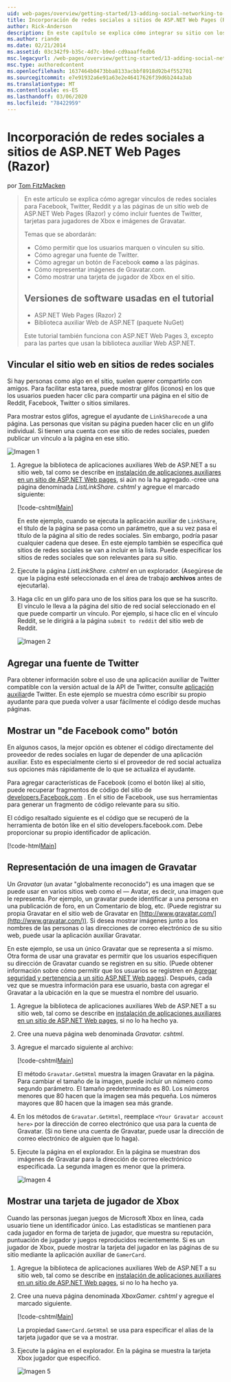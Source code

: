 ```yaml
---
uid: web-pages/overview/getting-started/13-adding-social-networking-to-your-web-site
title: Incorporación de redes sociales a sitios de ASP.NET Web Pages (Razor) | Microsoft Docs
author: Rick-Anderson
description: En este capítulo se explica cómo integrar su sitio con los servicios de redes sociales. En este capítulo, aprenderá a permitir que los usuarios marquen o vinculen su sitio Web...
ms.author: riande
ms.date: 02/21/2014
ms.assetid: 03c342f9-b35c-4d7c-b9ed-cd9aaaffedb6
msc.legacyurl: /web-pages/overview/getting-started/13-adding-social-networking-to-your-web-site
msc.type: authoredcontent
ms.openlocfilehash: 1637464b0473bba8133acbbf8918d92b4f552701
ms.sourcegitcommit: e7e91932a6e91a63e2e46417626f39d6b244a3ab
ms.translationtype: MT
ms.contentlocale: es-ES
ms.lasthandoff: 03/06/2020
ms.locfileid: "78422959"
---
```

# <a name="adding-social-networking-to-aspnet-web-pages-razor-sites"></a>Incorporación de redes sociales a sitios de ASP.NET Web Pages (Razor)

por [Tom FitzMacken](https://github.com/tfitzmac)

> En este artículo se explica cómo agregar vínculos de redes sociales para Facebook, Twitter, Reddit y a las páginas de un sitio web de ASP.NET Web Pages (Razor) y cómo incluir fuentes de Twitter, tarjetas para jugadores de Xbox e imágenes de Gravatar.
> 
> Temas que se abordarán:
> 
> - Cómo permitir que los usuarios marquen o vinculen su sitio.
> - Cómo agregar una fuente de Twitter.
> - Cómo agregar un botón de Facebook **como** a las páginas.
> - Cómo representar imágenes de Gravatar.com.
> - Cómo mostrar una tarjeta de jugador de Xbox en el sitio.
>   
> 
> ## <a name="software-versions-used-in-the-tutorial"></a>Versiones de software usadas en el tutorial
> 
> 
> - ASP.NET Web Pages (Razor) 2
> - Biblioteca auxiliar Web de ASP.NET (paquete NuGet)
>   
> 
> Este tutorial también funciona con ASP.NET Web Pages 3, excepto para las partes que usan la biblioteca auxiliar Web ASP.NET.

<a id="Linking_Your_Website"></a>
## <a name="linking-your-website-on-social-networking-sites"></a>Vincular el sitio web en sitios de redes sociales

Si hay personas como algo en el sitio, suelen querer compartirlo con amigos. Para facilitar esta tarea, puede mostrar glifos (iconos) en los que los usuarios pueden hacer clic para compartir una página en el sitio de Reddit, Facebook, Twitter o sitios similares.

Para mostrar estos glifos, agregue el ayudante de `LinkSharecode` a una página. Las personas que visitan su página pueden hacer clic en un glifo individual. Si tienen una cuenta con ese sitio de redes sociales, pueden publicar un vínculo a la página en ese sitio.

![Imagen 1](13-adding-social-networking-to-your-web-site/_static/image1.jpg)

1. Agregue la biblioteca de aplicaciones auxiliares Web de ASP.NET a su sitio web, tal como se describe en [instalación de aplicaciones auxiliares en un sitio de ASP.NET Web pages](https://go.microsoft.com/fwlink/?LinkId=252372), si aún no la ha agregado.-cree una página denominada *ListLinkShare. cshtml* y agregue el marcado siguiente:

    [!code-cshtml[Main](13-adding-social-networking-to-your-web-site/samples/sample1.cshtml)]

    En este ejemplo, cuando se ejecuta la aplicación auxiliar de `LinkShare`, el título de la página se pasa como un parámetro, que a su vez pasa el título de la página al sitio de redes sociales. Sin embargo, podría pasar cualquier cadena que desee. En este ejemplo también se especifica qué sitios de redes sociales se van a incluir en la lista. Puede especificar los sitios de redes sociales que son relevantes para su sitio.
2. Ejecute la página *ListLinkShare. cshtml* en un explorador. (Asegúrese de que la página esté seleccionada en el área de trabajo **archivos** antes de ejecutarla).
3. Haga clic en un glifo para uno de los sitios para los que se ha suscrito. El vínculo le lleva a la página del sitio de red social seleccionado en el que puede compartir un vínculo. Por ejemplo, si hace clic en el vínculo Reddit, se le dirigirá a la página `submit to reddit` del sitio web de Reddit.

     ![Imagen 2](13-adding-social-networking-to-your-web-site/_static/image2.jpg)

<a id="Adding_a_Twitter_Feed"></a>
## <a name="adding-a-twitter-feed"></a>Agregar una fuente de Twitter

Para obtener información sobre el uso de una aplicación auxiliar de Twitter compatible con la versión actual de la API de Twitter, consulte [aplicación auxiliar](../ui-layouts-and-themes/twitter-helper.md)de Twitter. En este ejemplo se muestra cómo escribir su propio ayudante para que pueda volver a usar fácilmente el código desde muchas páginas.

<a id="Displaying_a_Facebook_Button"></a>
## <a name="displaying-a-facebook-quotlikequot-button"></a>Mostrar un &quot;de Facebook como&quot; botón

En algunos casos, la mejor opción es obtener el código directamente del proveedor de redes sociales en lugar de depender de una aplicación auxiliar. Esto es especialmente cierto si el proveedor de red social actualiza sus opciones más rápidamente de lo que se actualiza el ayudante.

Para agregar características de Facebook (como el botón like) al sitio, puede recuperar fragmentos de código del sitio de [developers.Facebook.com](https://developers.facebook.com/) . En el sitio de Facebook, use sus herramientas para generar un fragmento de código relevante para su sitio.

El código resaltado siguiente es el código que se recuperó de la herramienta de botón like en el sitio developers.facebook.com. Debe proporcionar su propio identificador de aplicación.

[!code-html[Main](13-adding-social-networking-to-your-web-site/samples/sample2.html?highlight=7-14,16-17)]

<a id="Rendering_a_Gravatar_Image"></a>
## <a name="rendering-a-gravatar-image"></a>Representación de una imagen de Gravatar

Un *Gravatar* (un avatar &quot;globalmente reconocido&quot;) es una imagen que se puede usar en varios sitios web como el &#8212; Avatar, es decir, una imagen que le representa. Por ejemplo, un gravatar puede identificar a una persona en una publicación de foro, en un Comentario de blog, etc. (Puede registrar su propia Gravatar en el sitio web de Gravatar en [http://www.gravatar.com/](http://www.gravatar.com/)). Si desea mostrar imágenes junto a los nombres de las personas o las direcciones de correo electrónico de su sitio web, puede usar la aplicación auxiliar Gravatar.

En este ejemplo, se usa un único Gravatar que se representa a sí mismo. Otra forma de usar una gravatar es permitir que los usuarios especifiquen su dirección de Gravatar cuando se registren en su sitio. (Puede obtener información sobre cómo permitir que los usuarios se registren en [Agregar seguridad y pertenencia a un sitio ASP.NET Web pages](https://go.microsoft.com/fwlink/?LinkId=202904)). Después, cada vez que se muestra información para ese usuario, basta con agregar el Gravatar a la ubicación en la que se muestra el nombre del usuario.

1. Agregue la biblioteca de aplicaciones auxiliares Web de ASP.NET a su sitio web, tal como se describe en [instalación de aplicaciones auxiliares en un sitio de ASP.NET Web pages](https://go.microsoft.com/fwlink/?LinkId=252372), si no lo ha hecho ya.
2. Cree una nueva página web denominada *Gravatar. cshtml*.
3. Agregue el marcado siguiente al archivo: 

    [!code-cshtml[Main](13-adding-social-networking-to-your-web-site/samples/sample3.cshtml)]

    El método `Gravatar.GetHtml` muestra la imagen Gravatar en la página. Para cambiar el tamaño de la imagen, puede incluir un número como segundo parámetro. El tamaño predeterminado es 80. Los números menores que 80 hacen que la imagen sea más pequeña. Los números mayores que 80 hacen que la imagen sea más grande.
4. En los métodos de `Gravatar.GetHtml`, reemplace `<Your Gravatar account here>` por la dirección de correo electrónico que usa para la cuenta de Gravatar. (Si no tiene una cuenta de Gravatar, puede usar la dirección de correo electrónico de alguien que lo haga).
5. Ejecute la página en el explorador. En la página se muestran dos imágenes de Gravatar para la dirección de correo electrónico especificada. La segunda imagen es menor que la primera. 

    ![Imagen 4](13-adding-social-networking-to-your-web-site/_static/image3.jpg)

<a id="Displaying_an_Xbox_Gamer_Card"></a>
## <a name="displaying-an-xbox-gamer-card"></a>Mostrar una tarjeta de jugador de Xbox

Cuando las personas juegan juegos de Microsoft Xbox en línea, cada usuario tiene un identificador único. Las estadísticas se mantienen para cada jugador en forma de tarjeta de jugador, que muestra su reputación, puntuación de jugador y juegos reproducidos recientemente. Si es un jugador de Xbox, puede mostrar la tarjeta del jugador en las páginas de su sitio mediante la aplicación auxiliar de `GamerCard`.

1. Agregue la biblioteca de aplicaciones auxiliares Web de ASP.NET a su sitio web, tal como se describe en [instalación de aplicaciones auxiliares en un sitio de ASP.NET Web pages](https://go.microsoft.com/fwlink/?LinkId=252372), si no lo ha hecho ya.
2. Cree una nueva página denominada *XboxGamer. cshtml* y agregue el marcado siguiente.

    [!code-cshtml[Main](13-adding-social-networking-to-your-web-site/samples/sample4.cshtml)]

    La propiedad `GamerCard.GetHtml` se usa para especificar el alias de la tarjeta jugador que se va a mostrar.
3. Ejecute la página en el explorador. En la página se muestra la tarjeta Xbox jugador que especificó.

    ![Imagen 5](13-adding-social-networking-to-your-web-site/_static/image4.jpg)
